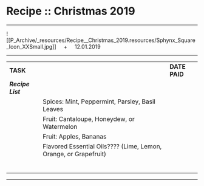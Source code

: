 # Recipe :: Christmas 2019

* * *

![[P_Archive/_resources/Recipe__Christmas_2019.resources/Sphynx_Square_Icon_XXSmall.jpg]]     +     12.01.2019

* * *

|     |     |     |
| --- | --- | --- |
| **TASK** |     | **DATE PAID** |
| _**Recipe List**_ |     |     |
|     | Spices: Mint, Peppermint, Parsley, Basil Leaves |     |
|     | Fruit: Cantaloupe, Honeydew, or Watermelon |     |
|     | Fruit: Apples, Bananas |     |
|     | Flavored Essential Oils???? (Lime, Lemon, Orange, or Grapefruit) |     |
|     |     |     |
|     |     |     |
|     |     |     |
|     |     |     |
|     |     |     |
|     |     |     |

* * *
